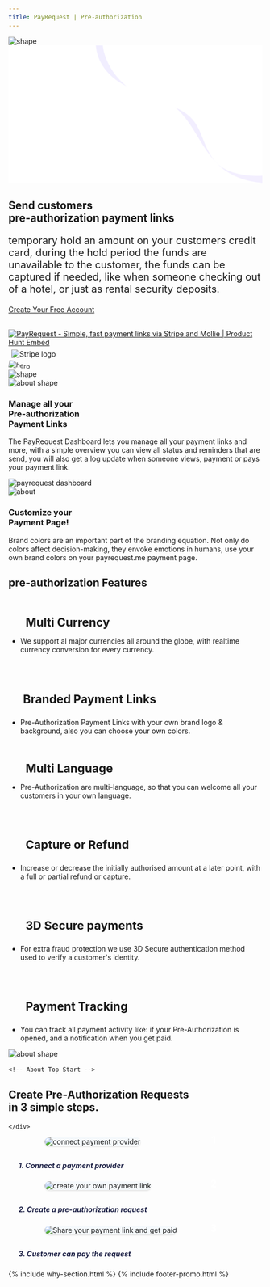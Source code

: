 ```yaml
---
title: PayRequest | Pre-authorization
---
```


<!-- Done for the new website! -->

<section class="hero-section">
<!-- Hero Shape Start -->
      
<div class="hero-shape5">
<img src="https://payrequest.io/assets/logos/Icon%20white.png" alt="shape" style="max-width: 160px;">
         </div>
<!-- Hero Shape End -->
          
 <!-- Hero Bg Start -->
<div class="hero-bg">
            <img src="assets/img/hero_shape.png" alt="hero shape">
         </div>
<!-- Hero Bg End -->
          
<div class="container">
            <div class="row align-items-center">
             <div class="col-lg-6 col-md-6">
                  <div class="hero-left">
                     <h2>Send customers <br> pre-authorization 
<span class="underline">payment links</span></h2>


<p style="
    font-size: 20px;
">temporary hold an amount on your customers credit card, during the hold period the funds are unavailable to the customer, the funds can be captured if needed, like when someone checking out of a hotel, or just as rental security deposits.
</p>

<a href="http://dashboard.payrequest.io/" class="theme-btn mt-4"> Create Your Free Account <span class="fa fa-chevron-right" aria-hidden="true"></span> </a>
</div>



<div class="mt-3" style="/* margin-bottom: 150px; */">
<br> 
<a href="https://www.producthunt.com/posts/payrequest?utm_source=badge-top-post-badge&amp;utm_medium=badge&amp;utm_souce=badge-payrequest" target="_blank"><img src="https://api.producthunt.com/widgets/embed-image/v1/top-post-badge.svg?post_id=176421&amp;theme=light&amp;period=daily" alt="PayRequest - Simple, fast payment links via Stripe and Mollie | Product Hunt Embed" style="width: 250px; height: 54px;" width="250px" height="54px"></a>



<img alt="Stripe logo" src="https://payrequest.io/assets/img/stripe-partner-badges/L_Color_Solid.svg" style="height: 63px;padding: 6px;">
                        </div>
               </div>

<div class="col-lg-6 col-md-6">
                  <div class="hero-right">
                   <img src="https://i.imgur.com/DACCWXd.png" alt="hero" style="
    transform: perspective(1000px) rotateY(-13deg) rotateX(5deg) rotateZ(7deg) scaleY(0.9) scaleX(0.95) translateX(-3%) translateY(-3%);
">
                     <div class="hero-dot-shape">
                 <img src="http://themescare.com/demos/robofume-view/assets/img/hero-dot-shape.png" alt="shape">
                     </div>
                  </div>
               </div>
            </div>
         </div>
</section>


<section class="about-section">
         <!-- Top Shape Start -->
         <div class="about-top-shape">
            <img src="http://themescare.com/demos/robofume-view/assets/img/about-shape.png" alt="about shape">
         </div>
         <!-- Top Shape End -->
         <!-- Bottom Shape Start -->

<!-- Bottom Shape End -->
<!-- About Top Start -->
<div class="about-top section_100">
            <div class="container">
             <div class="row align-items-center">
                  <div class="col-lg-6">
                     <div class="about-left wow fadeInLeft" data-wow-duration="1s" data-wow-delay="0.2s" style="visibility: visible; animation-duration: 1s; animation-delay: 0.2s; animation-name: fadeInLeft;">
                        <h3>Manage all your<br>Pre-authorization<br>Payment Links</h3>
                        <p>The PayRequest Dashboard lets you manage all your payment links and more, with a simple overview you can view all status and reminders that are send, you will also get a log update when someone views, payment or pays your payment link.

</p>
                      
</div>
                  </div>
                  <div class="col-lg-6">
                     <div class="about-right wow fadeInRight" data-wow-duration="1s" data-wow-delay="0.3s" style="visibility: visible; animation-duration: 1s; animation-delay: 0.3s; animation-name: fadeInRight;">
  <img src="https://payrequest.io/assets/img/banners/payrequest-dashboard-v2.png" alt="payrequest dashboard">
                     </div>
                  </div>
               </div>
            </div>
         </div>
<!-- About Top End -->
          
<!-- About Bottom Start -->
<div class="about-bottom section_b_100">
            <div class="container">
          <div class="row align-items-center">
                  <div class="col-lg-6">
                     <div class="about-right wow fadeInLeft" data-wow-duration="1s" data-wow-delay="0.2s" style="visibility: visible; animation-duration: 1s; animation-delay: 0.2s; animation-name: fadeInLeft;">
                        <img src="https://8designers.com/8/wp-content/uploads/2020/08/Artboard-%E2%80%93-7@2x.png" alt="about">
                     </div>
                  </div>
                  <div class="col-lg-6">
                     <div class="about-left wow fadeInRight" data-wow-duration="1s" data-wow-delay="0.3s" style="visibility: visible; animation-duration: 1s; animation-delay: 0.3s; animation-name: fadeInRight;">
                        <h3>Customize your
<br>Payment Page!</h3>
                        <p>Brand colors are an important part of the branding equation. Not only do colors affect decision-making, they envoke emotions in humans, use your own brand colors on your payrequest.me payment page.


</p>
                       
</div>
                  </div>
               </div>
            </div>
</div>
<!-- About Bottom End -->
</section>



<section class="contact-form section_100">
         <div class="container">
            <div class="row">
               <div class="col-lg-12">
                  <div class="section-title wow fadeInUp" data-wow-duration="1s" data-wow-delay="0.3s" style="visibility: visible; animation-duration: 1s; animation-delay: 0.3s; animation-name: fadeInUp;">
                     <h2>pre-authorization <span>Features</span></h2>
                  </div>
               </div>
            </div>
<div class="row" style="margin-bottom: 20px;">
<div class="col-lg-4 d-flex">
<div class="address-area wow fadeInRight" data-wow-duration="1s" data-wow-delay="0.3s" style="visibility: visible; animation-duration: 1s; animation-delay: 0.3s; animation-name: fadeInRight;">

<h4 class="title" style="margin-bottom: 0px;padding: 20px 24px 0px;font-size: 23px;">
<i class="fad fa-euro-sign" style="padding-right: 10px;" aria-hidden="true"></i>Multi Currency
</h4>
                    
<ul class="address-list">
<li>
<p>We support al major currencies all around the globe, with realtime currency conversion for every currency.
</p>
</li>        
</ul>

 </div>
</div>




<div class="col-lg-4 d-flex">
<div class="address-area wow fadeInRight" data-wow-duration="1s" data-wow-delay="0.3s" style="visibility: visible; animation-duration: 1s; animation-delay: 0.3s; animation-name: fadeInRight;">


<h4 class="title" style="
    margin-bottom: 0px;
    font-size: 23px;
    padding: 20px 24px 0px;
">
    
 <i class="fad fa-paint-brush" style="padding-right: 5px;" aria-hidden="true"></i>Branded Payment Links
</h4>
                    
<ul class="address-list">
<li>
<p>Pre-Authorization Payment Links with your own brand logo &amp; background, also you can choose your own colors. 
</p>
</li>
                        
</ul>

 </div>
 </div>

<div class="col-lg-4 d-flex">
<div class="address-area wow fadeInRight" data-wow-duration="1s" data-wow-delay="0.3s" style="visibility: visible; animation-duration: 1s; animation-delay: 0.3s; animation-name: fadeInRight;">

<h4 class="title" style="margin-bottom: 0px; padding: 20px 24px 0px; font-size: 23px;">
<i class="fad fa-language" style="padding-right: 10px;" aria-hidden="true"></i>Multi Language
</h4>
                    
<ul class="address-list">
<li>
<p>Pre-Authorization are multi-language, so that you can welcome all your customers in your own language.
</p>
</li>
                        
 </ul>

 </div>
 </div>




 </div>

<div class="row">

<div class="col-lg-4 d-flex">
<div class="address-area wow fadeInRight" data-wow-duration="1s" data-wow-delay="0.3s" style="visibility: visible; animation-duration: 1s; animation-delay: 0.3s; animation-name: fadeInRight;">


<h4 class="title" style="margin-bottom: 0px; padding: 20px 24px 0px; font-size: 23px;">
    
<i class="fa fa-money-bill-wave" style="padding-right: 10px;" aria-hidden="true"></i>Capture or Refund
</h4>
                    
<ul class="address-list">
                        <li>
                           <p>Increase or decrease the initially authorised amount at a later point, with a full or partial refund or capture.
</p>
                        </li>
                        
 </ul>

   </div>
 </div>




<div class="col-lg-4 d-flex">
 <div class="address-area wow fadeInRight" data-wow-duration="1s" data-wow-delay="0.3s" style="visibility: visible; animation-duration: 1s; animation-delay: 0.3s; animation-name: fadeInRight;">

<h4 class="title" style="
    margin-bottom: 0px;
    padding: 20px 24px 0px;
    font-size: 23px;
">
    
 <i class="fad fa-shield-check" style="padding-right: 10px;" aria-hidden="true"></i> 3D Secure payments
</h4>
                    
<ul class="address-list">
<li>
<p>For extra fraud protection we use 3D Secure authentication method used to verify a customer's identity. 
</p>
</li>
                        
  </ul>
 </div>
 </div>


<div class="col-lg-4 d-flex">
<div class="address-area wow fadeInRight" data-wow-duration="1s" data-wow-delay="0.3s" style="visibility: visible; animation-duration: 1s; animation-delay: 0.3s; animation-name: fadeInRight;">

<h4 class="title" style="
    margin-bottom: 0px;
    padding: 20px 24px 0px;
    font-size: 23px;
">
    
<i class="fad fa-analytics" style="padding-right: 10px;" aria-hidden="true"></i>Payment Tracking
</h4>
                    
<ul class="address-list">
<li>
<p>You can track all payment activity like: if your Pre-Authorization is opened, and a notification when you get paid.
</p>
</li>
                                 
  </ul>

  </div>
  </div>


  </div>
</div>
</section>
  
  
 <section class="about-section">
            <!-- Top Shape Start -->
            <div class="about-top-shape">
               <img src="http://themescare.com/demos/robofume-view/assets/img/about-shape.png" alt="about shape">
            </div>
   <!-- Top Shape End -->
   <!-- Bottom Shape Start -->
   
   <!-- Bottom Shape End -->
    <!-- About Top Start -->
   <div class="about-top section_100">
               <div class="container">
                <div class="row align-items-center">
                     <div class="col-lg-12">
                     <div class="section-title wow fadeInUp" data-wow-duration="1s" data-wow-delay="0.3s" style="visibility: visible; animation-duration: 1s; animation-delay: 0.3s; animation-name: fadeInUp;">
                        <div class="section-title">
   <h2>Create <span>Pre-Authorization Requests</span><br> in 3 simple steps.</h2>
   </div>
                     </div>
                     
    </div>
   <style>
     .bubble-number {
       display: block;
       width: 50px;
       height: 50px;
       background: url(https://chatlio.com/img/bg-bubble-number.svg) no-repeat center;
       background-size: 50px;
       line-height: 50px;
       color: #fff;
       font-size: 1.25rem;
       font-weight: 700;
       text-align: center;
       position: absolute;
       top: -20px;
       right: 0;
     }
     
     .img-wrap {
       max-height: 220px;
       max-width: 360px;
       margin-left: auto;
       margin-right: auto;
       margin-bottom: 30px;
       border-radius: 10px;
       position: relative;
     }
     
     .img-wrap img {
       background: #f5f9fc;
       border-radius: 10px;
       max-width: 100%;
       height: auto;
       box-shadow: 0 2px 3px 0 rgba(0, 0, 0, .1);
       height: 200px;
       width: 350px;
     }
   
   </style>
   
   <style>
   .section-content .image-container {
       height: 400px;
   }
   .section-content .image-container .img-comments {
       z-index: 3;
       left: -100px;
       top: -40px;
   }
   .section-content .image-container img {
       position: absolute;
       width: 100%;
       max-width: 380px;
   }
   [class*=shadow] {
       transition: all .15s ease;
   }
   .section-content .image-container .img-blog {
       z-index: 4;
       left: 100px;
       top: 20px;
   }
   .profile-page .card-profile .card-profile-image img, .shadow {
       box-shadow: 0 15px 35px rgba(50,50,93,.1),0 5px 15px rgba(0,0,0,.07)!important;
   }
   rounded {
       border-radius: .25rem!important;
   }
   </style>
   
   
   <div class="row">
             <div class="col-sm-4 aos-init aos-animate" data-aos="fade-up" data-aos-easing="delay-slide" data-aos-duration="1300" data-aos-delay="400" data-aos-offset="-100">
               <div class="img-wrap">
                 <img src="https://i.imgur.com/j9sunTi.png" alt="connect payment provider">
                 <span class="bubble-number">1</span>
               </div>
               <h5 style="
       font-weight: 700;
       color: #1c2045;
       margin-left: 20px;
   ">
                 1. Connect a payment provider
               <p></p></h5>
             </div>
             <div class="col-sm-4 aos-init aos-animate" data-aos="fade-up" data-aos-easing="delay-slide" data-aos-duration="1300" data-aos-delay="500" data-aos-offset="-100">
               <div class="img-wrap">
                       <img src="https://ph-files.imgix.net/9a1b96a7-287d-4488-b20a-39e230fbb381.png?auto=format&amp;auto=compress&amp;codec=mozjpeg&amp;cs=strip&amp;w=716.0578186596583&amp;h=380&amp;fit=max&amp;dpr=2" alt="create your own payment link">
                 <span class="bubble-number">2</span>
               </div>
               <h5 style="
       font-weight: 700;
       color: #1c2045;
       margin-left: 20px;
   ">2. Create a pre-authorization request</h5>
             </div>
             <div class="col-sm-4 aos-init aos-animate" data-aos="fade-up" data-aos-easing="delay-slide" data-aos-duration="1300" data-aos-delay="600" data-aos-offset="-100">
               <div class="img-wrap">
                 <img src="https://ph-files.imgix.net/f1dc7351-a727-4376-ad75-57678e88b97e.png?auto=format&amp;auto=compress&amp;codec=mozjpeg&amp;cs=strip&amp;w=714.060446780552&amp;h=380&amp;fit=max&amp;dpr=2" alt="Share your payment link and get paid">
                 <span class="bubble-number">3</span>
               </div>
               <h5 style="
       font-weight: 700;
       color: #1c2045;
       margin-left: 20px;
   ">3. Customer can pay the request</h5>
             </div>
           </div>
                  </div>
               </div>
            </div>
   <!-- About Top End -->
             
   <!-- About Bottom Start -->
   <!-- About Bottom End -->
   </section>
  
  
  {% include why-section.html %}
  {% include footer-promo.html %}
  
